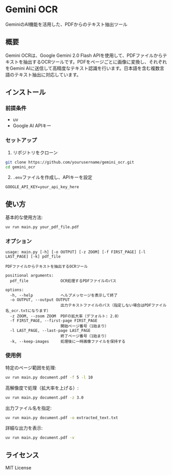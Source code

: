 # Gemini OCR

GeminiのAI機能を活用した、PDFからのテキスト抽出ツール

## 概要

Gemini OCRは、Google Gemini 2.0 Flash APIを使用して、PDFファイルからテキストを抽出するOCRツールです。PDFをページごとに画像に変換し、それぞれをGemini AIに送信して高精度なテキスト認識を行います。日本語を含む複数言語のテキスト抽出に対応しています。

## インストール

### 前提条件

- uv
- Google AI APIキー

### セットアップ

1. リポジトリをクローン

```bash
git clone https://github.com/yourusername/gemini_ocr.git
cd gemini_ocr
```

2. `.env`ファイルを作成し、APIキーを設定

```
GOOGLE_API_KEY=your_api_key_here
```

## 使い方

基本的な使用方法:

```bash
uv run main.py your_pdf_file.pdf
```

### オプション

```
usage: main.py [-h] [-o OUTPUT] [-z ZOOM] [-f FIRST_PAGE] [-l LAST_PAGE] [-k] pdf_file

PDFファイルからテキストを抽出するOCRツール

positional arguments:
  pdf_file              OCR処理するPDFファイルのパス

options:
  -h, --help            ヘルプメッセージを表示して終了
  -o OUTPUT, --output OUTPUT
                        出力テキストファイルのパス（指定しない場合はPDFファイル名_ocr.txtになります）
  -z ZOOM, --zoom ZOOM  PDFの拡大率（デフォルト: 2.0）
  -f FIRST_PAGE, --first-page FIRST_PAGE
                        開始ページ番号（1始まり）
  -l LAST_PAGE, --last-page LAST_PAGE
                        終了ページ番号（1始まり）
  -k, --keep-images     処理後に一時画像ファイルを保持する
```

### 使用例

特定のページ範囲を処理:
```bash
uv run main.py document.pdf -f 5 -l 10
```

高解像度で処理（拡大率を上げる）:
```bash
uv run main.py document.pdf -z 3.0
```

出力ファイル名を指定:
```bash
uv run main.py document.pdf -o extracted_text.txt
```

詳細な出力を表示:
```bash
uv run main.py document.pdf -v
```

## ライセンス

MIT License